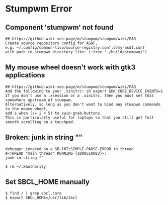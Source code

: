 Stumpwm Error
=============

## Component 'stumpwm' not found

    ## https://github-wiki-see.page/m/stumpwm/stumpwm/wiki/FAQ
    Create source repository config for ASDF,
    e.g: ~/.config/common-lisp/source-registry.conf.d/my-asdf.conf
    with path to stumpwm directory like: (:tree "~/build/stumpwm/")

## My mouse wheel doesn't work with gtk3 applications

    ## https://github-wiki-see.page/m/stumpwm/stumpwm/wiki/FAQ
    Add the following to your .xinitrc: sh export GDK_CORE_DEVICE_EVENTS=1
    If you don't use a .xsession or a .xinitrc, then you must set this somewhere upstream of stumpwm.
    Alternatively, so long as you don't want to bind any stumpwm commands to the mouse wheel,
    add a when (/= i 4 5) to xwin-grab-buttons.
    This is particularly useful for laptops so that you still get full smooth scrolling on a touchpad.

## Broken: junk in string ""

    debugger invoked on a SB-INT:SIMPLE-PARSE-ERROR in thread
    #<THREAD "main thread" RUNNING {1000510083}>:
    junk in string ""

    $ rm ~/.Xauthority

## Set SBCL_HOME manually

    $ find / | grep sbcl.core
    $ export SBCL_HOME=/usr/lib/sbcl
